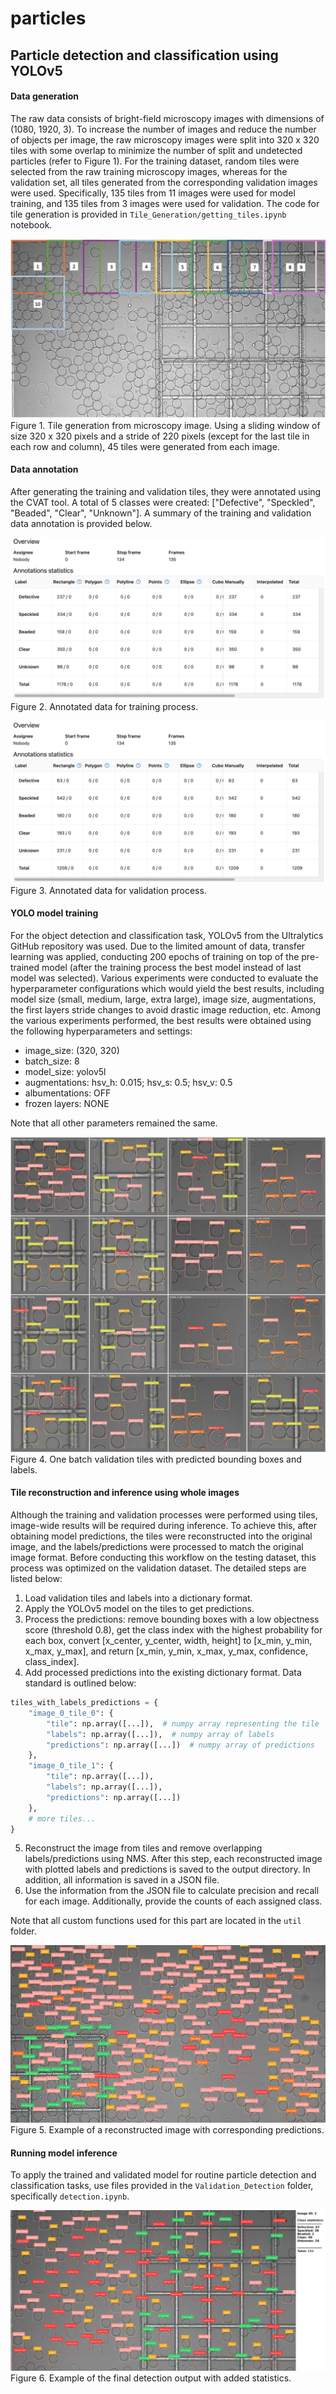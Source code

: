 # particles
## Particle detection and classification using YOLOv5

#### Data generation
The raw data consists of bright-field microscopy images with dimensions of (1080, 1920, 3). To increase the number of images and reduce the number of objects per image, the raw microscopy images were split into 320 x 320 tiles with some overlap to minimize the number of split and undetected particles (refer to Figure 1). For the training dataset, random tiles were selected from the raw training microscopy images, whereas for the validation set, all tiles generated from the corresponding validation images were used. Specifically, 135 tiles from 11 images were used for model training, and 135 tiles from 3 images were used for validation. The code for tile generation is provided in `Tile_Generation/getting_tiles.ipynb` notebook.

![Example Image](images/tile_generation.png)
Figure 1. Tile generation from microscopy image. Using a sliding window of size 320 x 320 pixels and a stride of 220 pixels (except for the last tile in each row and column), 45 tiles were generated from each image.

#### Data annotation
After generating the training and validation tiles, they were annotated using the CVAT tool. A total of 5 classes were created: ["Defective", "Speckled", "Beaded", "Clear", "Unknown"]. A summary of the training and validation data annotation is provided below.

![Example Image](images/training_cvat.png)
Figure 2. Annotated data for training process.

![Example Image](images/validation_cvat.png)
Figure 3. Annotated data for validation process.

#### YOLO model training
For the object detection and classification task, YOLOv5 from the Ultralytics GitHub repository was used. Due to the limited amount of data, transfer learning was applied, conducting 200 epochs of training on top of the pre-trained model (after the training process the best model instead of last model was selected).
Various experiments were conducted to evaluate the hyperparameter configurations which would yield the best results, including model size (small, medium, large, extra large), image size, augmentations, the first layers stride changes to avoid drastic image reduction, etc.
Among the various experiments performed, the best results were obtained using the following hyperparameters and settings:
* image_size: (320, 320)
* batch_size: 8
* model_size: yolov5l
* augmentations: hsv_h: 0.015; hsv_s: 0.5; hsv_v: 0.5
* albumentations: OFF
* frozen layers: NONE 

Note that all other parameters remained the same.

![Example Image](images/val_batch0_pred.jpg)
Figure 4. One batch validation tiles with predicted bounding boxes and labels.

#### Tile reconstruction and inference using whole images
Although the training and validation processes were performed using tiles, image-wide results will be required during inference. To achieve this, after obtaining model predictions, the tiles were reconstructed into the original image, and the labels/predictions were processed to match the original image format. Before conducting this workflow on the testing dataset, this process was optimized on the validation dataset. The detailed steps are listed below:
1) Load validation tiles and labels into a dictionary format.
2) Apply the YOLOv5 model on the tiles to get predictions.
3) Process the predictions: remove bounding boxes with a low objectness score (threshold 0.8), get the class index with the highest probability for each box, convert [x_center, y_center, width, height] to [x_min, y_min, x_max, y_max], and return [x_min, y_min, x_max, y_max, confidence, class_index].
4) Add processed predictions into the existing dictionary format. Data standard is outlined below:
```python
tiles_with_labels_predictions = {
    "image_0_tile_0": {
        "tile": np.array([...]),  # numpy array representing the tile
        "labels": np.array([...]),  # numpy array of labels
        "predictions": np.array([...])  # numpy array of predictions
    },
    "image_0_tile_1": {
        "tile": np.array([...]),
        "labels": np.array([...]),
        "predictions": np.array([...])
    },
    # more tiles...
}
```
5) Reconstruct the image from tiles and remove overlapping labels/predictions using NMS. After this step, each reconstructed image with plotted labels and predictions is saved to the output directory. In addition, all information is saved in a JSON file.
6) Use the information from the JSON file to calculate precision and recall for each image. Additionally, provide the counts of each assigned class.

Note that all custom functions used for this part are located in the `util` folder.

![Example Image](images/0_pred.png)
Figure 5. Example of a reconstructed image with corresponding predictions.

#### Running model inference
To apply the trained and validated model for routine particle detection and classification tasks, use files provided in the `Validation_Detection` folder, specifically `detection.ipynb`.

![Example Image](images/detection.png)
Figure 6. Example of the final detection output with added statistics.
